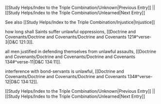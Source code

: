 [[Study Helps/Index to the Triple Combination/Unknown|Previous Entry]]  ||  [[Study Helps/Index to the Triple Combination/Unlearned|Next Entry]]

 See also [[Study Helps/Index to the Triple Combination/Injustice|Injustice]]

 how long shall Saints suffer unlawful oppressions, [[Doctrine and Covenants/Doctrine and Covenants/Doctrine and Covenants 121#^verse-3|D&C 121:3]].

 all men justified in defending themselves from unlawful assaults, [[Doctrine and Covenants/Doctrine and Covenants/Doctrine and Covenants 134#^verse-11|D&C 134:11]].

 interference with bond-servants is unlawful, [[Doctrine and Covenants/Doctrine and Covenants/Doctrine and Covenants 134#^verse-12|D&C 134:12]].

[[Study Helps/Index to the Triple Combination/Unknown|Previous Entry]]  ||  [[Study Helps/Index to the Triple Combination/Unlearned|Next Entry]]